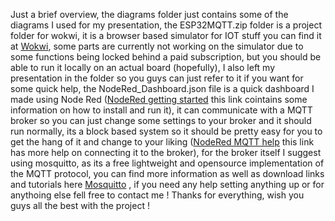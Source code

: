 Just a brief overview, the diagrams folder just contains some of the diagrams I used for my presentation, the ESP32MQTT.zip folder is a project folder for wokwi, it is a browser based simulator for IOT stuff you can find it at [Wokwi](https://wokwi.com), some parts are currently not working on the simulator due to some functions being locked behind a paid subscription, but you should be able to run it locally on an actual board (hopefully), I also left my presentation in the folder so you guys can just refer to it if you want for some quick help, the NodeRed_Dashboard.json file is a quick dashboard I made using Node Red ([NodeRed getting started](https://nodered.org/docs/getting-started/local) this link cointains some information on how to install and run it), it can communicate with a MQTT broker so you can just change some settings to your broker and it should run normally, its a block based system so it should be pretty easy for you to get the hang of it and change to your liking ([NodeRed MQTT help](https://cookbook.nodered.org/mqtt/connect-to-broker) this link has more help on connecting it to the broker), for the broker itself I suggest using mosquitto, as its a free lightweight and opensource implementation of the MQTT protocol, you can find more information as well as download links and tutorials here [Mosquitto](https://mosquitto.org) , if you need any help setting anything up or for anythoing else fell free to contact me ! Thanks for everything, wish you guys all the best with the project !

